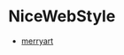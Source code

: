 # NiceWebStyle
- [merryart](https://github.com/ScottXiong/NiceWebStyle/blob/master/files/merryat.md)
